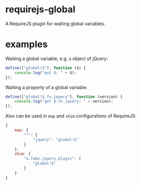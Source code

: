 # requirejs-global
A RequireJS plugin for waiting global variables.
# examples
Waiting a global variable, e.g. `$` object of jQuery:
```javascript
define(["global!$"], function ($) {
    console.log("got $: " + $);
});
```
Waiting a property of a global variable:
```javascript
define(["global!$.fn.jquery"], function (version) {
    console.log("got $.fn.jquery: " + version);
});
```
Also can be used in `map` and `shim` configurations of RequireJS:
```javascript
{
    map: {
        "*": {
            "jquery": "global!$"
        }
    },
    shim: {
        "a.fake.jquery.plugin": [
            "global!$"
        ]
    }
}
```
